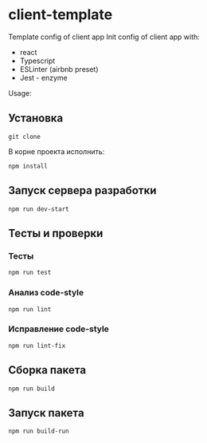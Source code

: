 # client-template
Template config of client app
Init config of client app with:
- react
- Typescript
- ESLinter (airbnb preset)
- Jest - enzyme

Usage:
## Установка
```
git clone 
```
В корне проекта исполнить:
```
npm install
```

## Запуск сервера разработки
```
npm run dev-start
```

## Тесты и проверки

### Тесты
```
npm run test
```
### Анализ code-style
```
npm run lint
```
### Исправление code-style
```
npm run lint-fix
```
## Сборка пакета
```
npm run build
```

## Запуск пакета
```
npm run build-run
```
